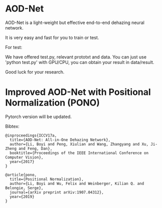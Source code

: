 # AOD-Net
AOD-Net is a light-weight but effective end-to-end dehazing neural network.


It is very easy and fast for you to train or test.

For test:

We have offered test.py, relevant prototxt and data.
You can just use 'python test.py' with GPU/CPU, you can obtain your result in data/result.

Good luck for your research.

# Improved AOD-Net with Positional Normalization (PONO)
Pytorch version will be updated.

Bibtex:
```
@inproceedings{ICCV17a,
  title={AOD-Net: All-in-One Dehazing Network},
  author={Li, Boyi and Peng, Xiulian and Wang, Zhangyang and Xu, Ji-Zheng and Feng, Dan},
  booktitle={Proceedings of the IEEE International Conference on Computer Vision},
  year={2017}
}

@article{pono,
  title={Positional Normalization},
  author={Li, Boyi and Wu, Felix and Weinberger, Kilian Q. and Belongie, Serge},
  journal={arXiv preprint arXiv:1907.04312},
  year={2019}
}
```
